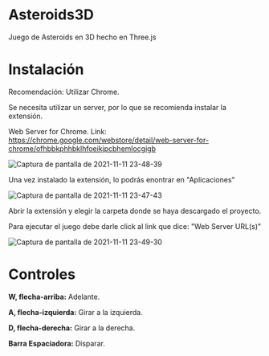 # Asteroids3D
Juego de Asteroids en 3D hecho en Three.js

# Instalación
Recomendación: Utilizar Chrome.

Se necesita utilizar un server, por lo que se recomienda instalar la extensión. 

Web Server for Chrome. 
Link: https://chrome.google.com/webstore/detail/web-server-for-chrome/ofhbbkphhbklhfoeikjpcbhemlocgigb

![Captura de pantalla de 2021-11-11 23-48-39](https://user-images.githubusercontent.com/39010970/141401233-ad3ed289-6026-4e47-b4f7-0ef5b982a55c.png)

Una vez instalado la extensión, lo podrás enontrar en "Aplicaciones"

![Captura de pantalla de 2021-11-11 23-47-43](https://user-images.githubusercontent.com/39010970/141401326-1fae05b0-ba45-4f59-ad45-dc432a3b096e.png)

Abrir la extensión y elegir la carpeta donde se haya descargado el proyecto.

Para ejecutar el juego debe darle click al link que dice: "Web Server URL(s)"

![Captura de pantalla de 2021-11-11 23-49-30](https://user-images.githubusercontent.com/39010970/141401374-8e93c549-f7ba-4edb-b124-896665163adf.png)

# Controles

**W, flecha-arriba:** Adelante.

**A, flecha-izquierda:** Girar a la izquierda.

**D, flecha-derecha:** Girar a la derecha.

**Barra Espaciadora:** Disparar.
